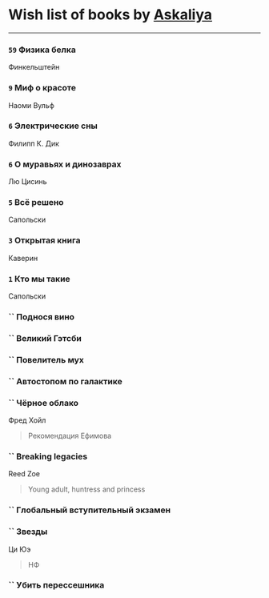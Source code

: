 # Wish list of books by [Askaliya](http://vk.com/id326783541)
---

### `59` Физика белка
Финкельштейн

### `9` Миф о красоте
Наоми Вульф

### `6` Электрические сны
Филипп К. Дик

### `6` О муравьях и динозаврах
Лю Цисинь

### `5` Всё решено
Сапольски

### `3` Открытая книга
Каверин

### `1` Кто мы такие
Сапольски

### `` Поднося вино

### `` Великий Гэтсби

### `` Повелитель мух

### `` Автостопом по галактике

### `` Чёрное облако
Фред Хойл
> Рекомендация Ефимова

### `` Breaking legacies
Reed Zoe
> Young adult,  huntress and princess

### `` Глобальный вступительный экзамен

### `` Звезды
Ци Юэ
> НФ

### `` Убить перессешника

